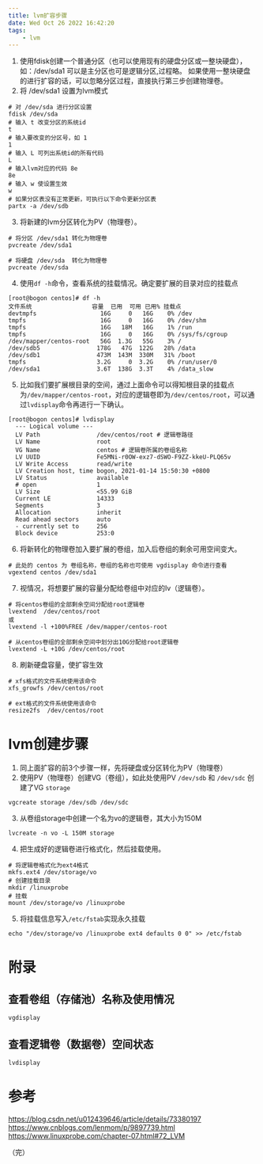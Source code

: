 ```yaml
---
title: lvm扩容步骤
date: Wed Oct 26 2022 16:42:20
tags:
	- lvm
---
```


1. 使用fdisk创建一个普通分区（也可以使用现有的硬盘分区或一整块硬盘），如：/dev/sda1 可以是主分区也可是逻辑分区,过程略。
   如果使用一整块硬盘的进行扩容的话，可以忽略分区过程，直接执行第三步创建物理卷。
2. 将 /dev/sda1 设置为lvm模式
```
# 对 /dev/sda 进行分区设置
fdisk /dev/sda
# 输入 t 改变分区的系统id
t
# 输入要改变的分区号，如 1
1
# 输入 L 可列出系统id的所有代码
L
# 输入lvm对应的代码 8e
8e
# 输入 w 使设置生效
w
# 如果分区表没有正常更新，可执行以下命令更新分区表
partx -a /dev/sdb
```
3. 将新建的lvm分区转化为PV（物理卷）。
```
# 将分区 /dev/sda1 转化为物理卷
pvcreate /dev/sda1

# 将硬盘 /dev/sda  转化为物理卷
pvcreate /dev/sda
```
4. 使用`df -h`命令，查看系统的挂载情况。确定要扩展的目录对应的挂载点
```
[root@bogon centos]# df -h
文件系统                 容量  已用  可用 已用% 挂载点
devtmpfs                  16G     0   16G    0% /dev
tmpfs                     16G     0   16G    0% /dev/shm
tmpfs                     16G   18M   16G    1% /run
tmpfs                     16G     0   16G    0% /sys/fs/cgroup
/dev/mapper/centos-root   56G  1.3G   55G    3% /
/dev/sdb5                178G   47G  122G   28% /data
/dev/sdb1                473M  143M  330M   31% /boot
tmpfs                    3.2G     0  3.2G    0% /run/user/0
/dev/sda1                3.6T  138G  3.3T    4% /data_slow

```
5. 比如我们要扩展根目录的空间，通过上面命令可以得知根目录的挂载点为`/dev/mapper/centos-root`，对应的逻辑卷即为`/dev/centos/root`，可以通过`lvdisplay`命令再进行一下确认。
```
[root@bogon centos]# lvdisplay
  --- Logical volume ---
  LV Path                /dev/centos/root # 逻辑卷路径
  LV Name                root 
  VG Name                centos # 逻辑卷所属的卷组名称
  LV UUID                Fe5MNi-r0OW-exz7-dSWO-F9ZZ-kkeU-PLQ65v
  LV Write Access        read/write
  LV Creation host, time bogon, 2021-01-14 15:50:30 +0800
  LV Status              available
  # open                 1
  LV Size                <55.99 GiB
  Current LE             14333
  Segments               3
  Allocation             inherit
  Read ahead sectors     auto
  - currently set to     256
  Block device           253:0

```
6. 将新转化的物理卷加入要扩展的卷组，加入后卷组的剩余可用空间变大。
```
# 此处的 centos 为 卷组名称，卷组的名称也可使用 vgdisplay 命令进行查看
vgextend centos /dev/sda1
```
7. 视情况，将想要扩展的容量分配给卷组中对应的lv（逻辑卷）。
```
# 将centos卷组的全部剩余空间分配给root逻辑卷
lvextend  /dev/centos/root
或
lvextend -l +100%FREE /dev/mapper/centos-root

# 从centos卷组的全部剩余空间中划分出10G分配给root逻辑卷
lvextend -L +10G /dev/centos/root
```
8. 刷新硬盘容量，使扩容生效
```
# xfs格式的文件系统使用该命令
xfs_growfs /dev/centos/root

# ext格式的文件系统使用该命令
resize2fs  /dev/centos/root
```


# lvm创建步骤
1. 同上面扩容的前3个步骤一样，先将硬盘或分区转化为PV（物理卷）
2. 使用PV（物理卷）创建VG（卷组），如此处使用PV `/dev/sdb` 和 `/dev/sdc` 创建了VG `storage`
```
vgcreate storage /dev/sdb /dev/sdc
```
3. 从卷组storage中创建一个名为vo的逻辑卷，其大小为150M
```
lvcreate -n vo -L 150M storage
```
4. 把生成好的逻辑卷进行格式化，然后挂载使用。
```
# 将逻辑卷格式化为ext4格式
mkfs.ext4 /dev/storage/vo 
# 创建挂载目录
mkdir /linuxprobe
# 挂载
mount /dev/storage/vo /linuxprobe
```
5. 将挂载信息写入`/etc/fstab`实现永久挂载
```
echo "/dev/storage/vo /linuxprobe ext4 defaults 0 0" >> /etc/fstab
```




# 附录

## 查看卷组（存储池）名称及使用情况
```
vgdisplay
```
## 查看逻辑卷（数据卷）空间状态
```
lvdisplay
```

# 参考
https://blog.csdn.net/u012439646/article/details/73380197
https://www.cnblogs.com/lenmom/p/9897739.html
https://www.linuxprobe.com/chapter-07.html#72_LVM

（完）
